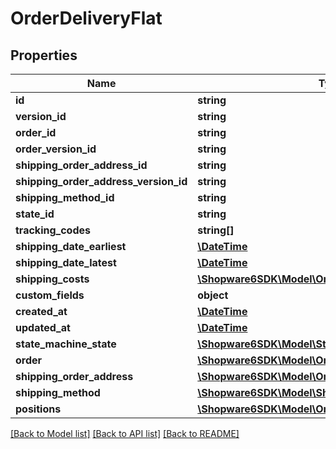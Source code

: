 # OrderDeliveryFlat

## Properties
Name | Type | Description | Notes
------------ | ------------- | ------------- | -------------
**id** | **string** |  | [optional] 
**version_id** | **string** |  | [optional] 
**order_id** | **string** |  | 
**order_version_id** | **string** |  | [optional] 
**shipping_order_address_id** | **string** |  | 
**shipping_order_address_version_id** | **string** |  | [optional] 
**shipping_method_id** | **string** |  | 
**state_id** | **string** |  | 
**tracking_codes** | **string[]** |  | 
**shipping_date_earliest** | [**\DateTime**](\DateTime.md) |  | 
**shipping_date_latest** | [**\DateTime**](\DateTime.md) |  | 
**shipping_costs** | [**\Shopware6SDK\Model\OrderAttributesShippingCosts**](OrderAttributesShippingCosts.md) |  | [optional] 
**custom_fields** | **object** |  | [optional] 
**created_at** | [**\DateTime**](\DateTime.md) |  | 
**updated_at** | [**\DateTime**](\DateTime.md) |  | 
**state_machine_state** | [**\Shopware6SDK\Model\StateMachineStateFlat**](StateMachineStateFlat.md) |  | [optional] 
**order** | [**\Shopware6SDK\Model\OrderFlat**](OrderFlat.md) |  | [optional] 
**shipping_order_address** | [**\Shopware6SDK\Model\OrderAddressFlat**](OrderAddressFlat.md) |  | [optional] 
**shipping_method** | [**\Shopware6SDK\Model\ShippingMethodFlat**](ShippingMethodFlat.md) |  | [optional] 
**positions** | [**\Shopware6SDK\Model\OrderDeliveryPositionFlat**](OrderDeliveryPositionFlat.md) |  | [optional] 

[[Back to Model list]](../../README.md#documentation-for-models) [[Back to API list]](../../README.md#documentation-for-api-endpoints) [[Back to README]](../../README.md)

